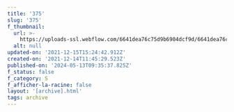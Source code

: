 ```yaml
---
title: '375'
slug: '375'
f_thumbnail:
  url: >-
    https://uploads-ssl.webflow.com/6641dea76c75d9b6904dcf9d/6641dea76c75d9b6904dd30d_375.jpg
  alt: null
updated-on: '2021-12-15T15:24:42.912Z'
created-on: '2021-12-14T11:45:29.523Z'
published-on: '2024-05-13T09:35:37.825Z'
f_status: false
f_category: S
f_afficher-la-racine: false
layout: '[archive].html'
tags: archive
---
```



